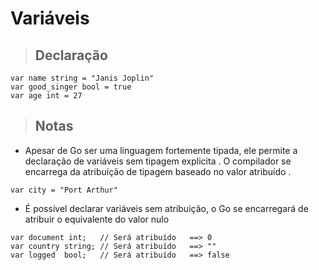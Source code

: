 # Variáveis

> ## Declaração 

```code
var name string = "Janis Joplin"
var good_singer bool = true
var age int = 27
```

> ## Notas

- Apesar de Go ser uma linguagem fortemente tipada, ele permite a declaração
de variáveis sem tipagem explicita . O compilador se encarrega da atribuíção de tipagem baseado
no valor atribuído . 

```code
var city = "Port Arthur"
```

- É possível declarar variáveis sem atribuição, o Go se encarregará de atribuir o equivalente do
valor nulo 


```code
var document int;   // Será atribuído   ==> 0
var country string; // Será atribuído   ==> ""
var logged  bool;   // Será atribuído   ==> false
```